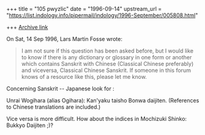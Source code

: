 +++
title = "105 pwyzlic"
date = "1996-09-14"
upstream_url = "https://list.indology.info/pipermail/indology/1996-September/005808.html"

+++
[Archive link](https://list.indology.info/pipermail/indology/1996-September/005808.html)

On Sat, 14 Sep 1996, Lars Martin Fosse wrote:

> I am not sure if this question has been asked before, but I would like
> to know if there is any dictionary or glossary in one form or another
> which contains Sanskrit with Chinese (Classical Chinese preferably)
> and viceversa, Classical Chinese Sanskrit.  If someone in this forum
> knows of a resource like this, please let me know.

Concerning Sanskrit -- Japanese look for :

Unrai Wogihara (alias Ogihara): Kan'yaku taisho Bonwa daijiten. (References
to Chinese translations are included.)

Vice versa is more difficult. How about the indices in Mochizuki Shinko:
Bukkyo Daijiten ;)?





